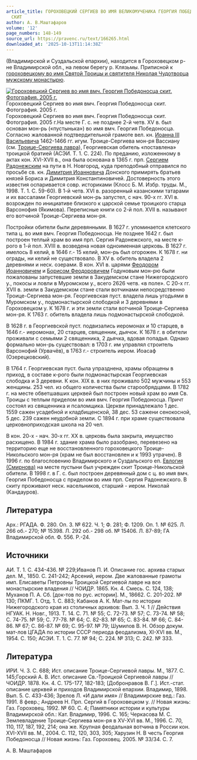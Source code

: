```yaml
---
article_title: ГОРОХОВЕЦКИЙ СЕРГИЕВ ВО ИМЯ ВЕЛИКОМУЧЕНИКА ГЕОРГИЯ ПОБЕДОНОСЦА МУЖСКОЙ
  СКИТ
author: А. В.Маштафаров
volume: '12'
page_numbers: 148-149
source_url: https://pravenc.ru/text/166265.html
downloaded_at: '2025-10-13T11:14:38Z'
---
```


(Владимирской и Суздальской епархии), находится в Гороховецком р-не Владимирской обл., на левом берегу р. Клязьмы. Приписной к [гороховецкому во имя Святой Троицы и святителя Николая Чудотворца мужскому монастырю](<https://pravenc.ru/text/гороховецкий во имя Святой Троицы и святителя Николая Чудотворца мужской монастырь.html>).

[![Гороховецкий Сергиев во имя вмч. Георгия Победоносца скит. Фотография. 2005 г.](https://pravenc.ru/data/104/472/1234/i200.jpg "Кликните для увеличения картинки")](https://pravenc.ru/data/104/472/1234/i400.jpg)Гороховецкий Сергиев во имя вмч. Георгия Победоносца скит. Фотография. 2005 г.  
Гороховецкий Сергиев во имя вмч. Георгия Победоносца скит. Фотография. 2005 г.На месте Г. с. не позднее 2-й четв. XV в. был основан мон-рь («пустынька») во имя вмч. Георгия Победоносца. Согласно жалованной подтвердительной грамоте вел. кн. [Иоанна III Васильевича](<https://pravenc.ru/text/Иоанна III Васильевича.html>) 1462-1466 гг. игум. Троице-Сергиева мон-ря Вассиану (см. [Троице-Сергиева лавра](<https://pravenc.ru/text/Троице-Сергиева лавра.html>)), Георгиевская обитель «поставлена» троицкой братией (АСЭИ. Т. 1. С. 224). По преданию, изложенному в актах кон. XVI-XVII в., она была основана в 1365 г. прп. [Сергием Радонежским](<https://pravenc.ru/text/Сергием Радонежским.html>) на пути в Н. Новгород, куда преподобный отправился по просьбе св. кн. [Димитрия Иоанновича](<https://pravenc.ru/text/ДИМИТРИЙ ИОАННОВИЧ.html>) Донского примирять братьев князей Бориса и Димитрия Константиновичей. Достоверность этого известия оспаривается совр. историками (Клосс Б. М. Избр. труды. М., 1998. Т. 1. С. 59-60). В 1-й четв. XVI в. разоренный казанскими татарами и их вассалами Георгиевский мон-рь запустел, с нач. 90-х гг. XVI в. возрожден по инициативе близкого к царской семье троицкого старца Варсонофия (Якимова). Переписные книги со 2-й пол. XVII в. называют его вотчиной Троице-Сергиева мон-ря.

Постройки обители были деревянными. В 1627 г. упоминается клетского типа ц. во имя вмч. Георгия Победоносца. Не позднее 1642 г. был построен теплый храм во имя прп. Сергия Радонежского, на месте к-рого в 1-й пол. XVIII в. возведена новая одноименная церковь. В 1627 г. имелось 8 келий, в 1646 г.- 15 келий, мон-рь был огорожен. К 1678 г. ни ограды, ни келий не существовало. В XV в. обитель владела 2 деревнями и неск. озерами. В кон. XVI в. царями [Феодором Иоанновичем](<https://pravenc.ru/text/Феодор Иоаннович.html>) и [Борисом Феодоровичем](<https://pravenc.ru/text/Борисом Феодоровичем.html>) Годуновым мон-рю были пожалованы запустевшие земли в Закудемском стане Нижегородского у., покосы и ловли в Муромском у., всего 2626 четв. «в поле». С 20-х гг. XVII в. земли в Закудемском стане стали вотчинами непосредственно Троице-Сергиева мон-ря. Георгиевская пуст. владела лишь угодьями в Муромском у., подмонастырской слободкой и 3 деревнями в Гороховецком у. К 1678 г. и эти земли стали вотчиной Троице-Сергиева мон-ря. К 1763 г. обитель владела лишь подмонастырской слободкой.

В 1628 г. в Георгиевской пуст. подвизались иеромонах и 10 старцев, в 1646 г.- иеромонах, 20 старцев, священник, дьячок. К 1678 г. в обители проживали с семьями 2 священника, 2 дьячка, вдовая попадья. Однако формально мон-рь существовал: в 1703 г. им управлял строитель Варсонофий (Урвачёв), в 1763 г.- строитель иером. Иоасаф (Озерецковский).

В 1764 г. Георгиевская пуст. была упразднена, храмы обращены в приход, в составе к-рого были подмонастырская Георгиевская слободка и 3 деревни. К кон. XIX в. в них проживало 502 мужчины и 553 женщины. 253 чел. из общего количества были старообрядцами. В 1782 г. на месте обветшавших церквей был построен новый храм во имя Св. Троицы с теплым приделом во имя вмч. Георгия Победоносца. Причт состоял из священника и псаломщика. Церкви принадлежало 1 дес. 1559 сажен усадебной и кладбищенской, 38 дес. 53 сажени сенокосной, 5 дес. 239 сажен неудобной земли. С 1894 г. при храме существовала церковноприходская школа на 20 чел.

В кон. 20-х - нач. 30-х гг. XX в. церковь была закрыта, имущество расхищено. В 1984 г. здание храма было разобрано, перевезено на территорию еще не восстановленного гороховецкого Троице-Никольского мон-ря (храм не был восстановлен и к 1993 утрачен). В 1996 г. по благословению Владимирского и Суздальского еп. [Евлогия (Смирнова)](<https://pravenc.ru/text/Евлогия (Смирнова).html>) на месте пустыни был учрежден скит Троице-Никольской обители. В 1998 г. в Г. с. был построен деревянный дом с ц. во имя вмч. Георгия Победоносца с приделом во имя прп. Сергия Радонежского. В скиту проживают неск. насельников, старший - иером. Николай (Кандауров).

## Литература

Арх.: РГАДА. Ф. 280. Оп. 3. № 622. Ч. 1; Ф. 281; Ф. 1209. Оп. 1. № 625. Л. 266 об.- 270; № 15398. Л. 292 об.- 298 об. № 15406. Л. 87-89; ГА Владимирской обл. Ф. 556. Р.-24.

## Источники

АИ. Т. 1. С. 434-436. № 229;Иванов П. И. Описание гос. архива старых дел. М., 1850. С. 241-242; Арсений, иером. Две жалованные грамоты имп. Елисаветы Петровны Троицкой Сергиевой лавре на все монастырские владения // ЧОИДР. 1865. Кн. 4. Смесь. С. 124, 138; Муханов П. А. Сб. [док-тов по рус. истории]. М., 18662. С. 201-202. № 130; ПКМГ. 1. Отд. 1. С. 883; Кабанов А. К. Мат-лы по истории Нижегородского края из столичных архивов: Вып. 3. Ч. 1 // Действия НГУАК. Н. Новг., 1913. Т. 14. С. 71. № 55; С. 72-73. № 57; С. 73-74. № 58; С. 74-75. № 59; С. 77-78. № 64; С. 82-83. № 65; С. 83-84. № 66; С. 84-86. № 67; С. 86-87. № 69; С. 95-97. № 79; Шумилов В. Н. Обзор докум. мат-лов ЦГАДА по истории СССР периода феодализма, XI-XVI вв. М., 1954. С. 150; АСЭИ. Т. 1. С. 77. № 94; С. 224. № 313; С. 242. № 333.

## Литература

ИРИ. Ч. 3. С. 688; Ист. описание Троице-Сергиевой лавры. М., 1877. С. 145;Горский А. В. Ист. описание Св.-Троицкой Сергиевой лавры // ЧОИДР. 1878. Кн. 4. С. 175-177, 182-183; [Добронравов В. Г.]. Ист.-стат. описание церквей и приходов Владимирской епархии. Владимир, 1898. Вып. 5. С. 433-436; Зрелов Л. «И дали имя» // Владимирские вед.: Газ. 1991. 8 февр.; Андреев Н. Прп. Сергий в Гороховецком у. // Новая жизнь: Газ. Гороховец. 1992. № 60. С. 4; Памятники истории и культуры Владимирской обл.: Кат. Владимир, 1996. С. 165; Черкасова М. С. Землевладение Троице-Сергиева мон-ря в XV-XVI вв. М., 1996. С. 70, 110, 117, 187, 192, 214; она же. Крупная феодальная вотчина в России кон. XVI-XVII вв. М., 2004. С. 112, 120, 303, 305; Харузин Н. В честь Георгия Победоносца // Новая жизнь: Газ. Гороховец. 2005. № 33/34. С. 7.

А. В.  Маштафаров
